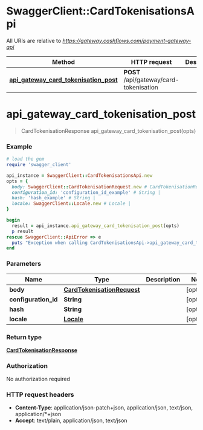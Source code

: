 # SwaggerClient::CardTokenisationsApi

All URIs are relative to *https://gateway.cashflows.com/payment-gateway-api*

Method | HTTP request | Description
------------- | ------------- | -------------
[**api_gateway_card_tokenisation_post**](CardTokenisationsApi.md#api_gateway_card_tokenisation_post) | **POST** /api/gateway/card-tokenisation | 

# **api_gateway_card_tokenisation_post**
> CardTokenisationResponse api_gateway_card_tokenisation_post(opts)



### Example
```ruby
# load the gem
require 'swagger_client'

api_instance = SwaggerClient::CardTokenisationsApi.new
opts = { 
  body: SwaggerClient::CardTokenisationRequest.new # CardTokenisationRequest | 
  configuration_id: 'configuration_id_example' # String | 
  hash: 'hash_example' # String | 
  locale: SwaggerClient::Locale.new # Locale | 
}

begin
  result = api_instance.api_gateway_card_tokenisation_post(opts)
  p result
rescue SwaggerClient::ApiError => e
  puts "Exception when calling CardTokenisationsApi->api_gateway_card_tokenisation_post: #{e}"
end
```

### Parameters

Name | Type | Description  | Notes
------------- | ------------- | ------------- | -------------
 **body** | [**CardTokenisationRequest**](CardTokenisationRequest.md)|  | [optional] 
 **configuration_id** | **String**|  | [optional] 
 **hash** | **String**|  | [optional] 
 **locale** | [**Locale**](.md)|  | [optional] 

### Return type

[**CardTokenisationResponse**](CardTokenisationResponse.md)

### Authorization

No authorization required

### HTTP request headers

 - **Content-Type**: application/json-patch+json, application/json, text/json, application/*+json
 - **Accept**: text/plain, application/json, text/json



